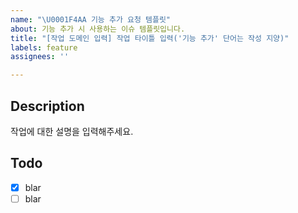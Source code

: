 ```yaml
---
name: "\U0001F4AA 기능 추가 요청 템플릿"
about: 기능 추가 시 사용하는 이슈 템플릿입니다.
title: "[작업 도메인 입력] 작업 타이틀 입력('기능 추가' 단어는 작성 지양)"
labels: feature
assignees: ''

---
```


## Description
작업에 대한 설명을 입력해주세요.

## Todo
- [x] blar
- [ ] blar
